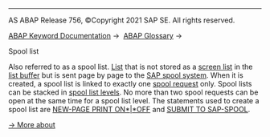   

* * *

AS ABAP Release 756, ©Copyright 2021 SAP SE. All rights reserved.

[ABAP Keyword Documentation](https://help.sap.com/doc/abapdocu_756_index_htm/7.56/en-US/abenabap.htm) →  [ABAP Glossary](https://help.sap.com/doc/abapdocu_756_index_htm/7.56/en-US/abenabap_glossary.htm) → 

Spool list

Also referred to as a spool list. [List](https://help.sap.com/doc/abapdocu_756_index_htm/7.56/en-US/abenclassic_list_glosry.htm "Glossary Entry") that is not stored as a [screen list](https://help.sap.com/doc/abapdocu_756_index_htm/7.56/en-US/abenscreen_list_glosry.htm "Glossary Entry") in the [list buffer](https://help.sap.com/doc/abapdocu_756_index_htm/7.56/en-US/abenlist_buffer_glosry.htm "Glossary Entry") but is sent page by page to the [SAP spool system](https://help.sap.com/doc/abapdocu_756_index_htm/7.56/en-US/abensap_spool_system_glosry.htm "Glossary Entry"). When it is created, a spool list is linked to exactly one [spool request](https://help.sap.com/doc/abapdocu_756_index_htm/7.56/en-US/abenspool_request_glosry.htm "Glossary Entry") only. Spool lists can be stacked in [spool list levels](https://help.sap.com/doc/abapdocu_756_index_htm/7.56/en-US/abenspool_list_level_glosry.htm "Glossary Entry"). No more than two spool requests can be open at the same time for a spool list level. The statements used to create a spool list are [NEW-PAGE PRINT ON*|*OFF](https://help.sap.com/doc/abapdocu_756_index_htm/7.56/en-US/abapnew-page_print.htm) and [SUBMIT TO SAP-SPOOL](https://help.sap.com/doc/abapdocu_756_index_htm/7.56/en-US/abapsubmit_list_options.htm).

[→ More about](https://help.sap.com/doc/abapdocu_756_index_htm/7.56/en-US/abenprint.htm)